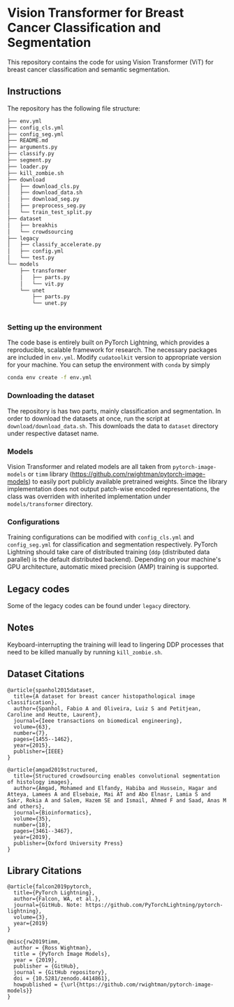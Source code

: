 # Vision Transformer for Breast Cancer Classification and Segmentation

This repository contains the code for using Vision Transformer (ViT) for breast cancer classification and semantic segmentation. 

## Instructions
The repository has the following file structure:

```bash
├── env.yml
├── config_cls.yml
├── config_seg.yml
├── README.md
├── arguments.py
├── classify.py
├── segment.py
├── loader.py
├── kill_zombie.sh
├── download
│   ├── download_cls.py
│   ├── download_data.sh
│   ├── download_seg.py
│   ├── preprocess_seg.py
│   └── train_test_split.py
├── dataset
│   ├── breakhis
│   └── crowdsourcing
├── legacy
│   ├── classify_accelerate.py
│   ├── config.yml
│   └── test.py
└── models
    ├── transformer
    │   ├── parts.py
    │   └── vit.py
    └── unet
        ├── parts.py
        └── unet.py



```

### Setting up the environment
The code base is entirely built on PyTorch Lightning, which provides a reproducible, scalable framework for research. The necessary packages are included in `env.yml`. Modify `cudatoolkit` version to appropriate version for your machine. You can setup the environment with `conda` by simply

```bash
conda env create -f env.yml
```
### Downloading the dataset
The repository is has two parts, mainly classification and segmentation. In order to download the datasets at once, run the script at `download/download_data.sh`. This downloads the data to `dataset` directory under respective dataset name.

### Models
Vision Transformer and related models are all taken from `pytorch-image-models` or `timm` library (https://github.com/rwightman/pytorch-image-models) to easily port publicly available pretrained weights. Since the library implementation does not output patch-wise encoded representations, the class was overriden with inherited implementation under `models/transformer` directory.
### Configurations
Training configurations can be modified with `config_cls.yml` and `config_seg.yml` for classification and segmentation respectively. PyTorch Lightning should take care of distributed training (`ddp` (distributed data parallel) is the default distributed backend). Depending on your machine's GPU architecture, automatic mixed precision (AMP) training is supported.

## Legacy codes
Some of the legacy codes can be found under `legacy` directory.

## Notes
Keyboard-interrupting the training will lead to lingering DDP processes that need to be killed manually by running `kill_zombie.sh`.

## Dataset Citations
```
@article{spanhol2015dataset,
  title={A dataset for breast cancer histopathological image classification},
  author={Spanhol, Fabio A and Oliveira, Luiz S and Petitjean, Caroline and Heutte, Laurent},
  journal={Ieee transactions on biomedical engineering},
  volume={63},
  number={7},
  pages={1455--1462},
  year={2015},
  publisher={IEEE}
}

@article{amgad2019structured,
  title={Structured crowdsourcing enables convolutional segmentation of histology images},
  author={Amgad, Mohamed and Elfandy, Habiba and Hussein, Hagar and Atteya, Lamees A and Elsebaie, Mai AT and Abo Elnasr, Lamia S and Sakr, Rokia A and Salem, Hazem SE and Ismail, Ahmed F and Saad, Anas M and others},
  journal={Bioinformatics},
  volume={35},
  number={18},
  pages={3461--3467},
  year={2019},
  publisher={Oxford University Press}
}
```

## Library Citations
```
@article{falcon2019pytorch,
  title={PyTorch Lightning},
  author={Falcon, WA, et al.},
  journal={GitHub. Note: https://github.com/PyTorchLightning/pytorch-lightning},
  volume={3},
  year={2019}
}

@misc{rw2019timm,
  author = {Ross Wightman},
  title = {PyTorch Image Models},
  year = {2019},
  publisher = {GitHub},
  journal = {GitHub repository},
  doi = {10.5281/zenodo.4414861},
  howpublished = {\url{https://github.com/rwightman/pytorch-image-models}}
}
```


